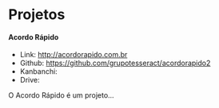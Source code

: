 # Projetos

#### Acordo Rápido

- Link: http://acordorapido.com.br
- Github: https://github.com/grupotesseract/acordorapido2
- Kanbanchi:
- Drive: 

O Acordo Rápido é um projeto...
<!--stackedit_data:
eyJoaXN0b3J5IjpbLTk3NDk4NTA3M119
-->